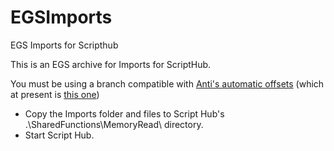 # EGSImports
EGS Imports for Scripthub

This is an EGS archive for Imports for ScriptHub.

You must be using a branch compatible with [Anti's automatic offsets](https://github.com/antilectual/ScriptHub-AutomaticOffsets) (which at present is [this one](https://github.com/mikebaldi/Idle-Champions/tree/Auto-Updating-Offsets-v2))

* Copy the Imports folder and files to Script Hub's .\SharedFunctions\MemoryRead\ directory. 
* Start Script Hub.
